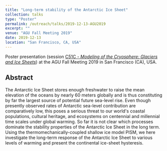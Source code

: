 ```yaml
---
title: "Long-term stability of the Antarctic Ice Sheet"
collection: talks
type: "Poster"
permalink: /outreach/talks/2019-12-13-AGU2019
excerpt: ""
venue: "AGU Fall Meeting 2019"
date: 2019-12-13
location: "San Francisco, CA, USA"
---
```


Poster presentation (session [C51C - *Modeling of the Cryosphere: Glaciers and Ice Sheets*](https://agu.confex.com/agu/fm19/meetingapp.cgi/Session/79002 "https://agu.confex.com/agu/fm19/meetingapp.cgi/Session/79002")) at the AGU Fall Meeting 2019 in San Francisco (CA), USA.

## Abstract
The Antarctic Ice Sheet stores enough freshwater to raise the mean elevation of the oceans by nearly 60 meters globally and is thus constituting by far the largest source of potential future sea-level rise. Even though presently observed rates of Antarctic sea-level contribution are comparatively low, this poses a serious threat to our world's coastal populations, cultural heritage, and ecosystems on centennial and millennial time scales under global warming. So far it is not clear which processes dominate the stability properties of the Antarctic Ice Sheet in the long term.
Using the thermomechanically-coupled shallow ice model PISM, we here investigate the long-term response of the Antarctic Ice Sheet to various levels of warming and present the continental ice-sheet hysteresis.